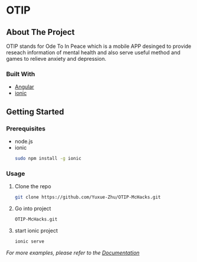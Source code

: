 # OTIP

## About The Project
OTIP stands for Ode To In Peace which is a mobile APP desinged to provide reseach information of mental health and also serve useful method and games to relieve anxiety and depression.

### Built With


* [Angular](https://angular.io)
* [ionic](https://ionicframework.com)



<!-- GETTING STARTED -->
## Getting Started


### Prerequisites
* node.js
* ionic
  ```sh
  sudo npm install -g ionic 
  ```

### Usage

1. Clone the repo
   ```sh
   git clone https://github.com/Yuxue-Zhu/OTIP-McHacks.git
   ```
2. Go into project
   ```sh
   OTIP-McHacks.git
   ```
3. start ionic project
   ```sh
   ionic serve
   ```

_For more examples, please refer to the [Documentation](https://example.com)_




